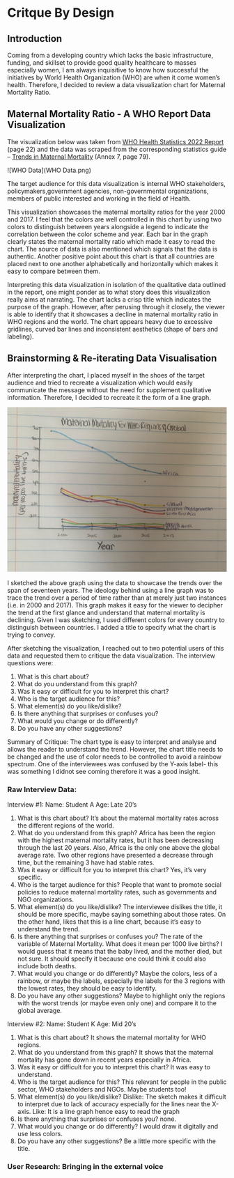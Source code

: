 # Critque By Design 

## Introduction
Coming from a developing country which lacks the basic infrastructure, funding, and skillset to provide good quality healthcare to masses especially women, I am always inquisitive to know how successful the initiatives by World Health Organization (WHO) are when it come women’s health. Therefore, I decided to review a data visualization chart for Maternal Mortality Ratio. 


## Maternal Mortality Ratio - A WHO Report Data Visualization 
The visualization below was taken from [WHO Health Statistics 2022 Report](https://www.who.int/publications/i/item/9789240051157) (page 22) and the data was scraped from the corresponding statistics guide – [Trends in Maternal Mortality](https://www.unfpa.org/featured-publication/trends-maternal-mortality-2000-2017) (Annex 7, page 79). 

![WHO Data](WHO Data.png)

The target audience for this data visualization is internal WHO stakeholders, policymakers,government agencies, non-governmental organizations, members of public interested and working in the field of Health.

This visualization showcases the maternal mortality ratios for the year 2000 and 2017. I feel that the colors are well controlled in this chart by using two colors to distinguish between years alongside a legend to indicate the correlation between the color scheme and year. Each bar in the graph clearly states the maternal mortality ratio which made it easy to read the chart. The source of data is also mentioned which signals that the data is authentic. Another positive point about this chart is that all countries are placed next to one another alphabetically and horizontally which makes it easy to compare between them.

Interpreting this data visualization in isolation of the qualitative data outlined in the report, one might ponder as to what story does this visualization really aims at narrating. The chart lacks a crisp title which indicates the purpose of the graph. However, after perusing through it closely, the viewer is able to identify that it showcases a decline in maternal mortality ratio in WHO regions and the world. The chart appears heavy due to excessive gridlines, curved bar lines and inconsistent aesthetics (shape of bars and labeling). 


## Brainstorming & Re-iterating Data Visualisation

After interpreting the chart, I placed myself in the shoes of the target audience and tried to recreate a visualization which would easily communicate the message without the need for supplement qualitative information. Therefore, I decided to recreate it the form of a line graph. 
 
<img src="WHO Sketch.jpeg" width="800"/>

I sketched the above graph using the data to showcase the trends over the span of seventeen years. The ideology behind using a line graph was to trace the trend over a period of time rather than at merely just two instances (i.e. in 2000 and 2017). This graph makes it easy for the viewer to decipher the trend at the first glance and understand that maternal mortality is declining. Given I was sketching, I used different colors for every country to distinguish between countries. I added a title to specify what the chart is trying to convey. 

After sketching the visualization, I reached out to two potential users of this data and requested them to critique the data visualization. The interview questions were: 

1.	What is this chart about?
2.	What do you understand from this graph?
3.	Was it easy or difficult for you to interpret this chart?
4.	Who is the target audience for this?
5.	What element(s) do you like/dislike?
6.	Is there anything that surprises or confuses you?
7.	What would you change or do differently?
8.	Do you have any other suggestions?

Summary of Critique: 
The chart type is easy to interpret and analyse and allows the reader to understand the trend. However, the chart title needs to be changed and the use of color needs to be controlled to avoid a rainbow spectrum. One of the interviewees was confused by the Y-axis label- this was something I didnot see coming therefore it was a good insight. 


### Raw Interview Data:
Interview #1: 
Name: Student A
Age: Late 20’s 

1.	What is this chart about?
It’s about the maternal mortality rates across the different regions of the world.
2.	What do you understand from this graph?
Africa has been the region with the highest maternal mortality rates, but it has been decreasing through the last 20 years. Also, Africa is the only one above the global average rate. Two other regions have presented a decrease through time, but the remaining 3 have had stable rates.
3.	Was it easy or difficult for you to interpret this chart?
Yes, it’s very specific.
4.	Who is the target audience for this?
People that want to promote social policies to reduce maternal mortality rates, such as governments and NGO organizations.
5.	What element(s) do you like/dislike?
The interviewee dislikes the title, it should be more specific, maybe saying something about those rates. On the other hand, likes that this is a line chart, because it’s easy to understand the trend.
6.	Is there anything that surprises or confuses you?
The rate of the variable of Maternal Mortality. What does it mean per 1000 live births? I would guess that it means that the baby lived, and the mother died, but not sure. It should specify it because one could think it could also include both deaths.
7.	What would you change or do differently?
Maybe the colors, less of a rainbow, or maybe the labels, especially the labels for the 3 regions with the lowest rates, they should be easy to identify.
8.	Do you have any other suggestions?
Maybe to highlight only the regions with the worst trends (or maybe even only one) and compare it to the global average.

Interview #2: 
Name: Student K
Age: Mid 20’s 

1.	What is this chart about?
It shows the maternal mortality for WHO regions.
2.	What do you understand from this graph?
It shows that the maternal mortality has gone down in recent years especially in Africa.
3.	Was it easy or difficult for you to interpret this chart?
It was easy to understand.
4.	Who is the target audience for this?
This relevant for people in the public sector, WHO stakeholders and NGOs. Maybe students too!
5.	What element(s) do you like/dislike?
Dislike: The sketch makes it difficult to interpret due to lack of accuracy especially for the lines near the X-axis. 
Like: It is a line graph hence easy to read the graph
6.	Is there anything that surprises or confuses you?
none. 
7.	What would you change or do differently?
I would draw it digitally and use less colors.
8.	Do you have any other suggestions?
Be a little more specific with the title. 


### User Research: Bringing in the external voice

<div class="flourish-embed flourish-chart" data-src="visualisation/12680538"><script src="https://public.flourish.studio/resources/embed.js"></script></div>

